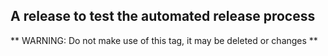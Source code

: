 ## A release to test the automated release process ##
** WARNING: Do not make use of this tag, it may be deleted or changes **